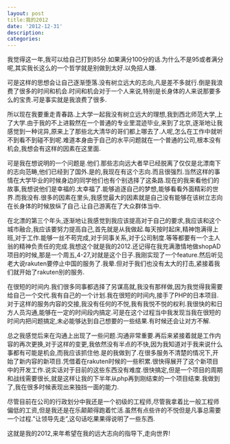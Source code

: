 ```yaml
---
layout: post
title:我的2012
date: '2012-12-31'
description:
categories:
---
```

我觉得这一年,我可以给自己打到85分.如果满分100分的话.为什么不是95或者满分呢,其实我长这么的一个哲学就是别做到太好.以免招人嫌.


可是这样的思想会让自己逐渐堕落.没有树立远大的志向,凡是差不多就行.倒是我浪费了很多的时间和机会.时间和机会对于一个人来说,特别是长身体的人来说那要多么的宝贵.可是事实就是我浪费了很多.

所以现在我要重走青春路.上大学一起我没有树立远大的理想,我到西北师范大学,上了大学.由于我的不上进毅然在一个普通的专业里混迹毕业,来到了北京,逐渐地让我感觉到一种诧异,原来上了那些北大清华的哥们都上哪去了.人呢,怎么在工作中就听不到看不到碰不到呢.难道本身由于自己的水平问题就在一个普通的公司,根本没有机会,我想会有这样的因素在这里面.

可是我在想说明的一个问题是.他们.那些志向远大者早已经脱离了仅仅是北漂南下的志向范畴,他们已经到了国外.是的,我现在有这个志向.而且很强烈.当然这样的事情在大学毕业的时候身边的同学他们也有个别选择了这条路.现在的我来看他们的故事,我想说他们是幸福的.太幸福了.能够追逐自己的梦想,能够看看外面精彩的世界.而我没有.很多的因素在里头,我感觉最大的因素就是自己没有能够在该树立志向在长身体的时候放纵了自己.让自己游离在了大众群体当中.

在北漂的第三个年头,逐渐地让我感觉到我应该提高对于自己的要求,我应该和这个城市融合,我应该要努力提高自己,首先就是从我做起.每天按时起床,精神饱满得上班,对于工作.能够一丝不苟完成,对于同事关系,对于公司制度.等等都要有一个主人翁的精神负责任的完成.我想这个就是我的2012.还记得在我充满激情地做shopAD项目的时候,那是一个周五,4-27,对就是这个日子.我刚实现了一个feature.然后听见老大说rakuten要停止中国的服务了.我晕.但对于我们也没有太大的打击,紧接着我们就开始了rakuten别的服务.

在很短的时间内.我们很多同事都选择了另谋高就,我没有那样做,因为我觉得我需要给自己一个交代.我有自己的一个计划.我在很短的时间内,接手了PHP的日本项目.对于这样的服务内容的交接,我没有任何的不悦,我有我悦不悦的权利.我很快的和日方人员沟通,能够在一定的时间段内搞定.可是在这个过程当中我发现当我在很短的时间内把问题搞定,未必能够达到自己想要的一些结果.有时候还会让对方不解.

总之我感觉后来在沟通上出现了一些问题.沟通非常重要.再后来紧接着就是工作内容的再次更换,对于这样的变更,我依然没有半点的不快,因为我知道对于我来说什么事都有可能是机会,而我应该抓住他.是的我做到了.在很多服务不清楚的情况下,开始了新内容的新项目.凭借着在rakuten时候的一些积累.很快得展开了这个新项目中的开发工作.说实话对于目前的这些东西没有难度.很快搞定,但是一个项目的周期和战线需要很长,就是这样让我的下半年从php再到刚结束的一个项目结束.我做到了,我在很多时候表现出来独挡一面的能力.

尽管目前在公司的行政划分中我还是一个初级的工程师,尽管我拿着比一般工程师偏低的工资,但是我还是在乐颠颠得跑着忙活.虽然有点些许的不悦但是凡事总需要一个过程.”让领导先走”,这句话吃果果得说明了一些东西.

这就是我的2012,来年希望在我的远大志向的指导下,走向世界!